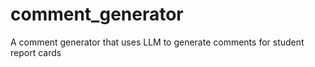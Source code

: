 # comment_generator
A comment generator that uses LLM to generate comments for student report cards
